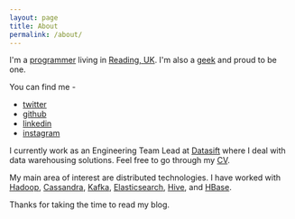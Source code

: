 ```yaml
---
layout: page
title: About
permalink: /about/
---
```


I'm a [programmer](https://xkcd.com/303/) living in [Reading, UK](https://en.wikipedia.org/wiki/Reading,_Berkshire). I'm also a [geek](http://dilbert.com/strip/2014-06-21) and proud to be one.

You can find me -

- [twitter](https://twitter.com/jairamc)
- [github](https://github.com/jairamc)
- [linkedin](https://uk.linkedin.com/in/jairamc)
- [instagram](https://instagram.com/jairam)

I currently work as an Engineering Team Lead at [Datasift](https://datasift.com) where I deal with data warehousing solutions. Feel free to go through my [CV](/cv/).

My main area of interest are distributed technologies. I have worked with [Hadoop](http://hadoop.apache.org), [Cassandra](http://cassandra.apache.org), [Kafka](http://kafka.apache.org), [Elasticsearch](https://www.elastic.co/products/elasticsearch), [Hive](http://hive.apache.org), and [HBase]((http://hbase.apache.org),).

Thanks for taking the time to read my blog.
